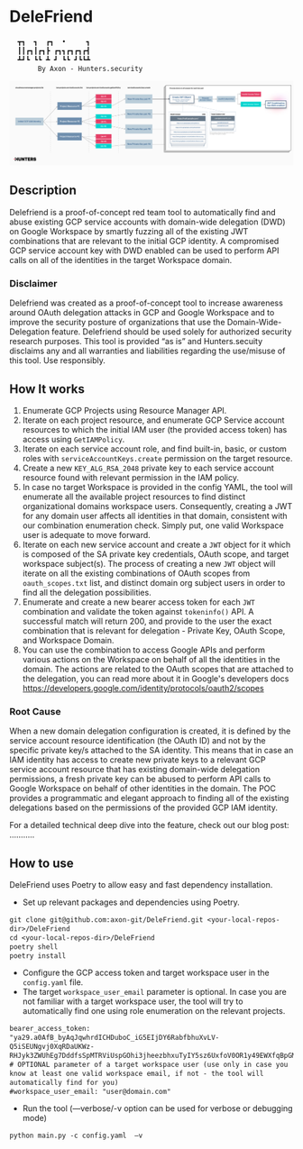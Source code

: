 # DeleFriend
```                                    
  ┳┓  ┓  ┏┓  •     ┓
  ┃┃┏┓┃┏┓┣ ┏┓┓┏┓┏┓┏┫
  ┻┛┗ ┗┗ ┻ ┛ ┗┗ ┛┗┗┻
       By Axon - Hunters.security
```

  ![image text](https://github.com/axon-git/DeleFriend/blob/main/DeleFriend%2022.11%20v2%20concept.jpg)


## Description
Delefriend is a proof-of-concept red team tool to automatically find and abuse existing GCP service accounts with domain-wide delegation (DWD) on Google Workspace by smartly fuzzing all of the existing JWT combinations that are relevant to the initial GCP identity. A compromised GCP service account key with DWD enabled can be used to perform API calls on all of the identities in the target Workspace domain. 

### Disclaimer
Delefriend was created as a proof-of-concept tool to increase awareness around OAuth delegation attacks in GCP and Google Workspace and to improve the security posture of organizations that use the Domain-Wide-Delegation feature. Delefriend should be used solely for authorized security research purposes. This tool is provided “as is” and Hunters.secuity disclaims any and all warranties and liabilities regarding the use/misuse of this tool. Use responsibly.


## <b> How It works </b>
1. Enumerate GCP Projects using Resource Manager API. 
2. Iterate on each project resource, and enumerate GCP Service account resources to which the initial IAM user (the provided access token) has access using `GetIAMPolicy`.
3. Iterate on each service account role, and find built-in, basic, or custom roles with `serviceAccountKeys.create` permission on the target resource. 
4. Create a new `KEY_ALG_RSA_2048` private key to each service account resource found with relevant permission in the IAM policy.
5. In case no target Workspace is provided in the config YAML, the tool will enumerate all the available project resources to find distinct organizational domains workspace users. Consequently, creating a JWT for any domain user affects all identities in that domain, consistent with our combination enumeration check. Simply put, one valid Workspace user is adequate to move forward.
7. Iterate on each new service account and create a `JWT` object for it which is composed of the SA private key credentials, OAuth scope, and target workspace subject(s). The process of creating a new `JWT` object will iterate on all the existing combinations of OAuth scopes from `oauth_scopes.txt` list, and distinct domain org subject users in order to find all the delegation possibilities. 
8. Enumerate and create a new bearer access token for each `JWT` combination and validate the token against `tokeninfo()` API. A successful match will return 200, and provide to the user the exact combination that is relevant for delegation - Private Key, OAuth Scope, and Workspace Domain.
9. You can use the combination to access Google APIs and perform various actions on the Workspace on behalf of all the identities in the domain. The actions are related to the OAuth scopes that are attached to the delegation, you can read more about it in Google's developers docs https://developers.google.com/identity/protocols/oauth2/scopes

### Root Cause
When a new domain delegation configuration is created, it is defined by the service account resource identification (the OAuth ID) and not by the specific private key/s attached to the SA identity. This means that in case an IAM identity has access to create new private keys to a relevant GCP service account resource that has existing domain-wide delegation permissions, a fresh private key can be abused to perform API calls to Google Workspace on behalf of other identities in the domain. The POC provides a programmatic and elegant approach to finding all of the existing delegations based on the permissions of the provided GCP IAM identity. 

For a detailed technical deep dive into the feature, check out our blog post: ………..


## How to use
DeleFriend uses Poetry to allow easy and fast dependency installation. 

- Set up relevant packages and dependencies using Poetry. 
```
git clone git@github.com:axon-git/DeleFriend.git <your-local-repos-dir>/DeleFriend
cd <your-local-repos-dir>/DeleFriend
poetry shell 
poetry install
```

- Configure the GCP access token and target workspace user in the `config.yaml` file.
- The target `workspace_user_email` parameter is optional. In case you are not familiar with a target workspace user, the tool will try to automatically find one using role enumeration on the relevant projects.
```
bearer_access_token: "ya29.a0AfB_byAqJqwhrdICHDuboC_iG5EIjDY6RabfbhuXvLV-Q5iSEUNgvj0XqRDaUKWz-RHJyk3ZWUhEg7DddfsSpMTRViUspGOhi3jheezbhxuTyIY5sz6UxfoV0OR1y49EWXfqBpGMxwg96bBsc9PwCIYHlyql0H7vQl1Ue3b8VGGBaCgYKAR0SARISFQHGX2MiQn..."
# OPTIONAL parameter of a target workspace user (use only in case you know at least one valid workspace email, if not - the tool will automatically find for you)
#workspace_user_email: "user@domain.com"
```
- Run the tool (—verbose/-v option can be used for verbose or debugging mode)
```
python main.py -c config.yaml  —v
```


